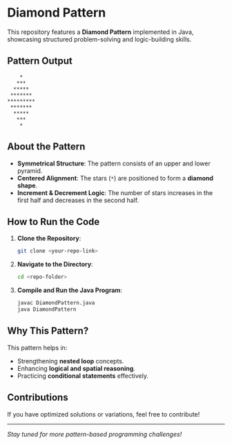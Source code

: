 # Diamond Pattern

This repository features a **Diamond Pattern** implemented in Java, showcasing structured problem-solving and logic-building skills.

## Pattern Output
```
    *    
   ***   
  *****  
 *******  
*********  
 *******  
  *****  
   ***   
    *  
```

## About the Pattern
- **Symmetrical Structure**: The pattern consists of an upper and lower pyramid.
- **Centered Alignment**: The stars (`*`) are positioned to form a **diamond shape**.
- **Increment & Decrement Logic**: The number of stars increases in the first half and decreases in the second half.

## How to Run the Code

1. **Clone the Repository**:
   ```bash
   git clone <your-repo-link>
   ```
2. **Navigate to the Directory**:
   ```bash
   cd <repo-folder>
   ```
3. **Compile and Run the Java Program**:
   ```bash
   javac DiamondPattern.java
   java DiamondPattern
   ```

## Why This Pattern?
This pattern helps in:
- Strengthening **nested loop** concepts.
- Enhancing **logical and spatial reasoning**.
- Practicing **conditional statements** effectively.

## Contributions
If you have optimized solutions or variations, feel free to contribute!

---
*Stay tuned for more pattern-based programming challenges!*